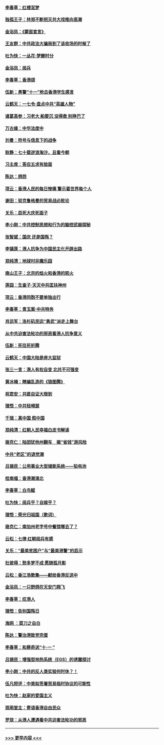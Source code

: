 #### [李春草：红楼沤梦](../pages/nsc993/n11569673.md?t=10050756) 
#### [独孤王子：林郑不断把灭共大戏推向高潮](../pages/nsc993/n11569381.md?t=10050756) 
#### [金浴凤：《蒙面宣言》](../pages/nsc993/n11569368.md?t=10050756) 
#### [王友群：中共政法大骗局到了该收场的时候了](../pages/nsc993/n11568940.md?t=10050756) 
#### [吐为快：一丛花‧梦醒时分](../pages/nsc993/n11567491.md?t=10050756) 
#### [金浴凤：阅兵](../pages/nsc993/n11567454.md?t=10050756) 
#### [李春草：香港颂](../pages/nsc993/n11567444.md?t=10050756) 
#### [伍新：黑警“十一”枪击香港学生感言](../pages/nsc993/n11567426.md?t=10050756) 
#### [云鹤天：一七令‧盘点中共“英雄人物”](../pages/nsc993/n11567091.md?t=10050756) 
#### [诸葛高参：习老大 船要沉 没得救 别挣巴了](../pages/nsc993/n11566976.md?t=10050756) 
#### [万古缘：中华法度中](../pages/nsc993/n11566726.md?t=10050756) 
#### [刘曼：符号与信息下的战争](../pages/nsc993/n11564655.md?t=10050756) 
#### [耿静：七十载逆浪淘沙，且看今朝](../pages/nsc993/n11564520.md?t=10050756) 
#### [习主席：答应五求有脸面](../pages/nsc993/n11563953.md?t=10050756) 
#### [陈达：鸽怨](../pages/nsc993/n11561879.md?t=10050756) 
#### [项云：香港人民的每日惨痛  警示着世界每个人](../pages/nsc993/n11559273.md?t=10050756) 
#### [谢田：驳克鲁格曼的贸易战必败论](../pages/nsc993/n11555840.md?t=10050756) 
#### [关乐：启死大庆死面子](../pages/nsc993/n11556823.md?t=10050756) 
#### [李小刚：中共控制思想和行为的脑控武器探秘](../pages/nsc993/n11556776.md?t=10050756) 
#### [张智斌：国庆  还是国殇？](../pages/nsc993/n11556617.md?t=10050756) 
#### [李镇莲：港人抗争为中国民主化开辟出路](../pages/nsc993/n11556570.md?t=10050756) 
#### [郑纯清：地球村非魔乐园](../pages/nsc993/n11555415.md?t=10050756) 
#### [南山王子：北京的焰火和香港的怒火](../pages/nsc993/n11555318.md?t=10050756) 
#### [莲园：生查子·天灭中共匡扶神州](../pages/nsc993/n11555302.md?t=10050756) 
#### [项云：香港同胞不要单独出行](../pages/nsc993/n11555276.md?t=10050756) 
#### [李春草：青玉案‧中共特务](../pages/nsc993/n11552356.md?t=10050756) 
#### [肖运军：洛杉矶民运“勇武”派走上舞台](../pages/nsc993/n11551595.md?t=10050756) 
#### [从中共迫害法轮功的邪恶看港人抗争意义](../pages/nsc993/n11540858.md?t=10050756) 
#### [伍新：死往死折腾](../pages/nsc993/n11550174.md?t=10050756) 
#### [云鹤天：中国大陆是座大监狱](../pages/nsc993/n11550155.md?t=10050756) 
#### [张三一言：港人有权自变 北共不可强变](../pages/nsc993/n11550132.md?t=10050756) 
#### [黄冰楠：瞎编乱造的《狼图腾》](../pages/nsc993/n11550082.md?t=10050756) 
#### [祝君安：共匪自证大限到](../pages/nsc993/n11550041.md?t=10050756) 
#### [理悟：中共轻嘚瑟](../pages/nsc993/n11547978.md?t=10050756) 
#### [千瑞：真中国 假中国](../pages/nsc993/n11547865.md?t=10050756) 
#### [郑纯清：红朝人民幸福白皮书解读](../pages/nsc993/n11547499.md?t=10050756) 
#### [骆克仁：陆团犹他州翻车　揭“省钱”游风险](../pages/nsc993/n11546977.md?t=10050756) 
#### [中共“老区”的退党潮](../pages/nsc993/n11545995.md?t=10050756) 
#### [吕锡民：公用事业大型储能系统——铅电池](../pages/nsc993/n11545701.md?t=10050756) 
#### [桂南福：香港潮涌北](../pages/nsc993/n11545682.md?t=10050756) 
#### [李春草：白鸟赋](../pages/nsc993/n11545663.md?t=10050756) 
#### [吐为快：阅兵乎？自娱乎？](../pages/nsc993/n11545625.md?t=10050756) 
#### [理悟：荣光归祖国（歌词）](../pages/nsc993/n11545616.md?t=10050756) 
#### [骆克仁：南加州老字号中餐馆哪去了？](../pages/nsc993/n11545120.md?t=10050756) 
#### [云松：七律 红朝阅兵有感](../pages/nsc993/n11542394.md?t=10050756) 
#### [关乐：“最美贫困户”与“最美港警”的启示](../pages/nsc993/n11542252.md?t=10050756) 
#### [杜彼得：愁多梦不成 愿随孤月影](../pages/nsc993/n11540296.md?t=10050756) 
#### [云松：香江浩歌集——献给香港反送中](../pages/nsc993/n11540149.md?t=10050756) 
#### [金浴凤：一只野鸽在天安门翔飞](../pages/nsc993/n11540280.md?t=10050756) 
#### [李春草：叹港人](../pages/nsc993/n11540119.md?t=10050756) 
#### [理悟：告别国殇日](../pages/nsc993/n11539610.md?t=10050756) 
#### [海网 ：菜刀之自白](../pages/nsc993/n11539597.md?t=10050756) 
#### [陈达：警治港致党完蛋](../pages/nsc993/n11538127.md?t=10050756) 
#### [李春草：和蔡奇送“十·一 ”](../pages/nsc993/n11537810.md?t=10050756) 
#### [吕锡民：增强型地热系统（EGS）的诱震探讨](../pages/nsc993/n11537765.md?t=10050756) 
#### [李小刚：中共的反人类实验何时休？！](../pages/nsc993/n11537669.md?t=10050756) 
#### [伍凡短评：中美拟签署贸易临时协议的可能性](../pages/nsc993/n11536773.md?t=10050756) 
#### [吐为快：赵家的爱国主义](../pages/nsc993/n11536750.md?t=10050756) 
#### [观雨堂主：寄语香港自由民众](../pages/nsc993/n11536735.md?t=10050756) 
#### [罗琼：从港人遭遇看中共迫害法轮功的邪恶](../pages/nsc993/n11507862.md?t=10050756) 

----
#### [ >>> 更早内容 <<< ](../indexes/nsc993-earlier.md)
